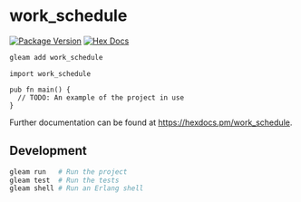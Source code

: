 # work_schedule

[![Package Version](https://img.shields.io/hexpm/v/work_schedule)](https://hex.pm/packages/work_schedule)
[![Hex Docs](https://img.shields.io/badge/hex-docs-ffaff3)](https://hexdocs.pm/work_schedule/)

```sh
gleam add work_schedule
```
```gleam
import work_schedule

pub fn main() {
  // TODO: An example of the project in use
}
```

Further documentation can be found at <https://hexdocs.pm/work_schedule>.

## Development

```sh
gleam run   # Run the project
gleam test  # Run the tests
gleam shell # Run an Erlang shell
```
